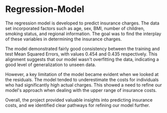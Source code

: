# Regression-Model

The regression model is developed to predict insurance charges. The data set incorporated factors such as age, sex, BMI, number of children, smoking status, and regional information. 
The goal was to find the interplay of these variables in determining the insurance charges.

The model demonstrated fairly good consistency between the training and test Mean Squared Errors, with values 0.454 and 0.435 respectively. 
This alignment suggests that our model wasn't overfitting the data, indicating a good level of generalization to unseen data.

However, a key limitation of the model became evident when we looked at the residuals. The model tended to underestimate the costs for individuals who had significantly high actual charges. 
This showed a need to refine our model's approach when dealing with the upper range of insurance costs.

Overall, the project provided valuable insights into predicting insurance costs, and we identified clear pathways for refining our model further.
